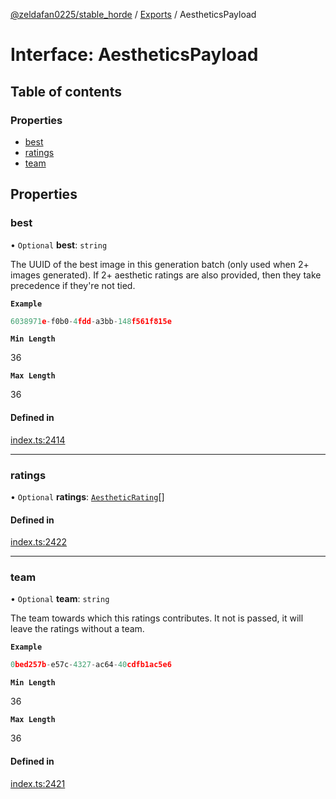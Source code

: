 [@zeldafan0225/stable_horde](../README.md) / [Exports](../modules.md) / AestheticsPayload

# Interface: AestheticsPayload

## Table of contents

### Properties

- [best](AestheticsPayload.md#best)
- [ratings](AestheticsPayload.md#ratings)
- [team](AestheticsPayload.md#team)

## Properties

### best

• `Optional` **best**: `string`

The UUID of the best image in this generation batch (only used when 2+ images generated). If 2+ aesthetic ratings are also provided, then they take precedence if they're not tied.

**`Example`**

```ts
6038971e-f0b0-4fdd-a3bb-148f561f815e
```

**`Min Length`**

36

**`Max Length`**

36

#### Defined in

[index.ts:2414](https://github.com/ZeldaFan0225/stable_horde/blob/3b7418e/index.ts#L2414)

___

### ratings

• `Optional` **ratings**: [`AestheticRating`](AestheticRating.md)[]

#### Defined in

[index.ts:2422](https://github.com/ZeldaFan0225/stable_horde/blob/3b7418e/index.ts#L2422)

___

### team

• `Optional` **team**: `string`

The team towards which this ratings contributes. It not is passed, it will leave the ratings without a team.

**`Example`**

```ts
0bed257b-e57c-4327-ac64-40cdfb1ac5e6
```

**`Min Length`**

36

**`Max Length`**

36

#### Defined in

[index.ts:2421](https://github.com/ZeldaFan0225/stable_horde/blob/3b7418e/index.ts#L2421)
